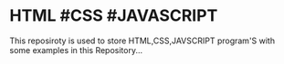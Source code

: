 # HTML #CSS #JAVASCRIPT
This reposiroty is used to store HTML,CSS,JAVSCRIPT program'S with some examples in this Repository...
